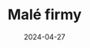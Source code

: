 ---
layout: layouts/non-en-archive-episode.njk
title: Malé firmy
link: https://www.rtvs.sk/televizia/archiv/14252/462697#1017
date: "2024-04-27"
datum: 27. 4. 2024
tv: "RTVS :2"
foto: /images/uploads/business_357x206.jpg
alt: Obrázok voňavky a ružových lupeňov
perex: ČT Brno - Čokoláda z Moravy | MTVA Szeged - Hodinár | RTVS Košice - Prírodná kozmetická firma | TVP Kraków - Pekáreň a cukráreň
tags: skarchive
---